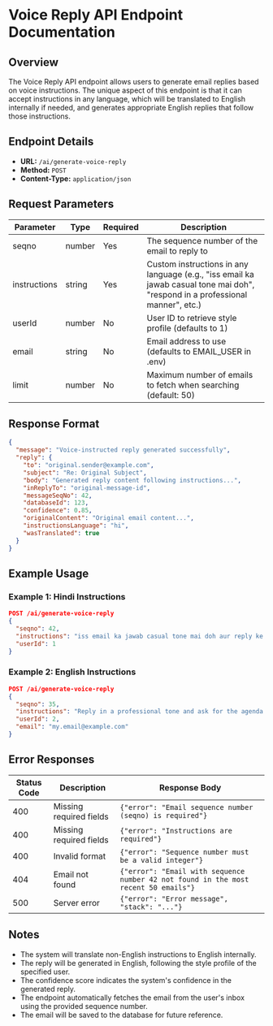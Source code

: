 # Voice Reply API Endpoint Documentation

## Overview

The Voice Reply API endpoint allows users to generate email replies based on voice instructions. The unique aspect of this endpoint is that it can accept instructions in any language, which will be translated to English internally if needed, and generates appropriate English replies that follow those instructions.

## Endpoint Details

- **URL:** `/ai/generate-voice-reply`
- **Method:** `POST`
- **Content-Type:** `application/json`

## Request Parameters

| Parameter    | Type   | Required | Description                                                                                                                    |
| ------------ | ------ | -------- | ------------------------------------------------------------------------------------------------------------------------------ |
| seqno        | number | Yes      | The sequence number of the email to reply to                                                                                   |
| instructions | string | Yes      | Custom instructions in any language (e.g., "iss email ka jawab casual tone mai doh", "respond in a professional manner", etc.) |
| userId       | number | No       | User ID to retrieve style profile (defaults to 1)                                                                              |
| email        | string | No       | Email address to use (defaults to EMAIL_USER in .env)                                                                          |
| limit        | number | No       | Maximum number of emails to fetch when searching (default: 50)                                                                 |

## Response Format

```json
{
  "message": "Voice-instructed reply generated successfully",
  "reply": {
    "to": "original.sender@example.com",
    "subject": "Re: Original Subject",
    "body": "Generated reply content following instructions...",
    "inReplyTo": "original-message-id",
    "messageSeqNo": 42,
    "databaseId": 123,
    "confidence": 0.85,
    "originalContent": "Original email content...",
    "instructionsLanguage": "hi",
    "wasTranslated": true
  }
}
```

## Example Usage

### Example 1: Hindi Instructions

```json
POST /ai/generate-voice-reply
{
  "seqno": 42,
  "instructions": "iss email ka jawab casual tone mai doh aur reply ke content mai include karo ki I want this project to be completed by end of month",
  "userId": 1
}
```

### Example 2: English Instructions

```json
POST /ai/generate-voice-reply
{
  "seqno": 35,
  "instructions": "Reply in a professional tone and ask for the agenda of the meeting. Also mention that I will be bringing two team members with me.",
  "userId": 2,
  "email": "my.email@example.com"
}
```

## Error Responses

| Status Code | Description             | Response Body                                                                       |
| ----------- | ----------------------- | ----------------------------------------------------------------------------------- |
| 400         | Missing required fields | `{"error": "Email sequence number (seqno) is required"}`                            |
| 400         | Missing required fields | `{"error": "Instructions are required"}`                                            |
| 400         | Invalid format          | `{"error": "Sequence number must be a valid integer"}`                              |
| 404         | Email not found         | `{"error": "Email with sequence number 42 not found in the most recent 50 emails"}` |
| 500         | Server error            | `{"error": "Error message", "stack": "..."}`                                        |

## Notes

- The system will translate non-English instructions to English internally.
- The reply will be generated in English, following the style profile of the specified user.
- The confidence score indicates the system's confidence in the generated reply.
- The endpoint automatically fetches the email from the user's inbox using the provided sequence number.
- The email will be saved to the database for future reference.
